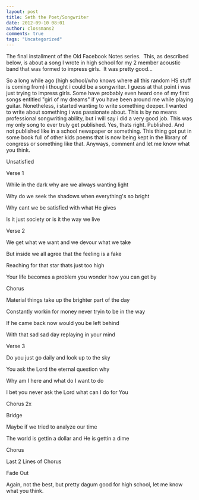 ```yaml
---
layout: post
title: Seth the Poet/Songwriter
date: 2012-09-10 08:01
author: clossmans2
comments: true
tags: "Uncategorized"
---
```

The final installment of the Old Facebook Notes series.  This, as described below, is about a song I wrote in high school for my 2 member acoustic band that was formed to impress girls.  It was pretty good...

So a long while ago (high school/who knows where all this random HS stuff is coming from) i thought i could be a songwriter. I guess at that point i was just trying to impress girls. Some have probably even heard one of my first songs entitled "girl of my dreams" if you have been around me while playing guitar. Nonetheless, i started wanting to write something deeper. I wanted to write about something i was passionate about. This is by no means professional songwriting ability, but i will say i did a very good job. This was my only song to ever truly get published. Yes, thats right. Published. And not published like in a school newspaper or something. This thing got put in some book full of other kids poems that is now being kept in the library of congress or something like that. Anyways, comment and let me know what you think.


Unsatisfied

Verse 1

While in the dark why are we always wanting light

Why do we seek the shadows when everything's so bright

Why cant we be satisfied with what He gives

Is it just society or is it the way we live


Verse 2

We get what we want and we devour what we take

But inside we all agree that the feeling is a fake

Reaching for that star thats just too high

Your life becomes a problem you wonder how you can get by


Chorus

Material things take up the brighter part of the day

Constantly workin for money never tryin to be in the way

If he came back now would you be left behind

With that sad sad day replaying in your mind


Verse 3

Do you just go daily and look up to the sky

You ask the Lord the eternal question why

Why am I here and what do I want to do

I bet you never ask the Lord what can I do for You

Chorus 2x

Bridge

Maybe if we tried to analyze our time

The world is gettin a dollar and He is gettin a dime

Chorus

Last 2 Lines of Chorus

Fade Out

Again, not the best, but pretty dagum good for high school, let me know what you think.
